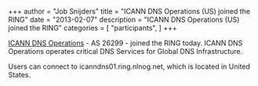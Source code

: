 +++
author = "Job Snijders"
title = "ICANN DNS Operations (US) joined the RING"
date = "2013-02-07"
description = "ICANN DNS Operations (US) joined the RING"
categories = [
    "participants",
]
+++

<a href="http://dns.icann.org/">ICANN DNS Operations</a> - AS 26299 - joined the RING today. ICANN DNS Operations operates critical DNS Services for Global DNS Infrastructure.

Users can connect to icanndns01.ring.nlnog.net, which is located in United States.

